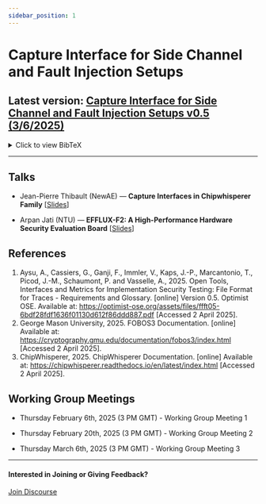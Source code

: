 ```yaml
---
sidebar_position: 1
---
```


# Capture Interface for Side Channel and Fault Injection Setups

## **Latest version: [Capture Interface for Side Channel and Fault Injection Setups v0.5 (3/6/2025)](/pdf/OPTIMIST_OSE_API.pdf)**
<details>
  <summary>Click to view BibTeX</summary>

  ```bibtex
  @misc{optimist2025,
    author = {Aydin Aysu and Gaetan Cassiers and Daniel Dinu and Anuj Dubey and Fatemeh Ganji and Benoît Gérard and Thomas Hiscock and Jens-Peter Kaps and Dev Mehta and Daniel Page and Markku-Juhani Saarinen and Patrick Schaumont and Mirjana Stojilović and Emanuele Strieder and Jean-Pierre Thibault and Caner Tol and Marc Witteman},
    title = {Open Tools, Interfaces and Metrics for Implementation Security Testing: File Format for Traces - Requirements and Glossary},
    year = {2025},
    month = {March},
    day = {6},
    version = {0.5},
    note = {Working Document},
    url = {https://optimist-ose.org/assets/files/OPTIMIST_OSE_API-ffd13873f254c4784c9ecf78133fcc55.pdf},
    institution = {Optimist OSE},
    howpublished = {Online},
  }
  ```
</details>

---

## Talks

- Jean-Pierre Thibault (NewAE) — **Capture Interfaces in Chipwhisperer Family** [<a href="/pdf/thibault_cwinterfaces.pdf">Slides</a>]


- Arpan Jati (NTU) — **EFFLUX-F2: A High-Performance Hardware Security Evaluation Board** [<a href="/pdf/jati_eflux.pdf">Slides</a>]


## References
1. Aysu, A., Cassiers, G., Ganji, F., Immler, V., Kaps, J.-P., Marcantonio, T., Picod, J.-M.,
Schaumont, P. and Vasselle, A., 2025. Open Tools, Interfaces and Metrics for Implementation
Security Testing: File Format for Traces - Requirements and Glossary. [online] Version 0.5. Optimist OSE. Available at: https://optimist-ose.org/assets/files/ffft05-6bdf28fdf1636f01130d612f86ddd887.pdf [Accessed 2 April 2025].
2. George Mason University, 2025. FOBOS3 Documentation. [online] Available at: https://cryptography.gmu.edu/documentation/fobos3/index.html [Accessed 2 April 2025].
3. ChipWhisperer, 2025. ChipWhisperer Documentation. [online] Available at: https://chipwhisperer.readthedocs.io/en/latest/index.html [Accessed 2 April 2025].


## Working Group Meetings

- Thursday February 6th, 2025 (3 PM GMT) - Working Group Meeting 1

- Thursday February 20th, 2025 (3 PM GMT) - Working Group Meeting 2

- Thursday March 6th, 2025 (3 PM GMT) - Working Group Meeting 3

---
#### Interested in Joining or Giving Feedback?

<div style={{ display: "flex", gap: "10px", marginTop: "10px", alignItems: "center", justifyContent: "left" }}>
  <a href="https://discourse.optimist-ose.org/"
     style={{
       display: "grid",
       placeItems: "center",
       padding: "8px 24px 16px", // Adjusted padding: top 8px, right/left 24px, bottom 16px
       background: "#0070f3",
       color: "white",
       textDecoration: "none",
       borderRadius: "8px",
       fontSize: "16px",
       fontWeight: "600",
       minWidth: "150px",
       height: "48px",
     }}>
    Join Discourse
  </a>
</div>
